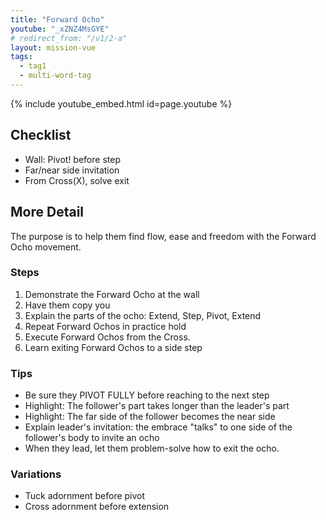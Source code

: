 ```yaml
---
title: "Forward Ocho"
youtube: "_xZNZ4MsGYE"
# redirect_from: "/v1/2-a"
layout: mission-vue
tags:
  - tag1
  - multi-word-tag
---
```


{% include youtube_embed.html id=page.youtube %}

## Checklist

* Wall: Pivot! before step
* Far/near side invitation
* From Cross(X), solve exit

## More Detail

The purpose is to help them find flow, ease and freedom with the Forward Ocho movement. 

### Steps

1. Demonstrate the Forward Ocho at the wall
2. Have them copy you
3. Explain the parts of the ocho: Extend, Step, Pivot, Extend
4. Repeat Forward Ochos in practice hold
5. Execute Forward Ochos from the Cross.
6. Learn exiting Forward Ochos to a side step

### Tips

* Be sure they PIVOT FULLY before reaching to the next step
* Highlight: The follower's part takes longer than the leader's part
* Highlight: The far side of the follower becomes the near side
* Explain leader's invitation: the embrace "talks" to one side of the follower's body to invite an ocho
* When they lead, let them problem-solve how to exit the ocho.

### Variations
* Tuck adornment before pivot
* Cross adornment before extension
